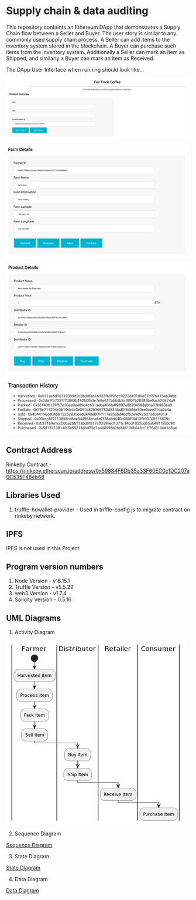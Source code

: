 # Supply chain & data auditing

This repository containts an Ethereum DApp that demonstrates a Supply Chain flow between a Seller and Buyer. The user story is similar to any commonly used supply chain process. A Seller can add items to the inventory system stored in the blockchain. A Buyer can purchase such items from the inventory system. Additionally a Seller can mark an item as Shipped, and similarly a Buyer can mark an item as Received.

The DApp User Interface when running should look like...

![truffle test](images/ftc_product_overview.png)

![truffle test](images/ftc_farm_details.png)

![truffle test](images/ftc_product_details.png)

![truffle test](images/ftc_transaction_history.png)

## Contract Address

Rinkeby Contract - https://rinkeby.etherscan.io/address/0x59884F6Db35a33F60EC0c1DC207a0C535F48eb68

## Libraries Used

1. truffle-hdwallet-provider - Used in triffle-config.js to migrate contract on rinkeby network.

## IPFS

IPFS is not used in this Project

## Program version numbers

1. Node Version - v16.15.1
2. Truffle Version - v5.5.22
3. web3 Version - v1.7.4
4. Solidity Version - 0.5.16

## UML Diagrams

1. Activity Diagram

![Activity Diagram](images/ActivityDiagram.png)

2. Sequence Diagram

[Sequence Diagram](images/SequenceDiagram.png)

3. State Diagram 

[State Diagram](images/StateDiagram.png)

4. Data Diagram

[Data Diagram](images/DataDiagram.png)